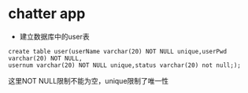 # chatter app  

* 建立数据库中的user表  

```
create table user(userName varchar(20) NOT NULL unique,userPwd varchar(20) NOT NULL,  
usernum varchar(20) NOT NULL unique,status varchar(20) not null;);
```  

这里NOT NULL限制不能为空，unique限制了唯一性
